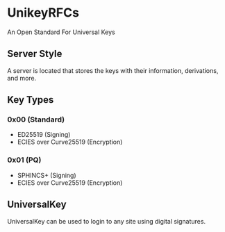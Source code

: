 # UnikeyRFCs
An Open Standard For Universal Keys

## Server Style

A server is located that stores the keys with their information, derivations, and more.

## Key Types

### 0x00 (Standard)
- ED25519 (Signing)
- ECIES over Curve25519 (Encryption)

### 0x01 (PQ)
- SPHINCS+ (Signing)
- ECIES over Curve25519 (Encryption)

## UniversalKey

UniversalKey can be used to login to any site using digital signatures.
